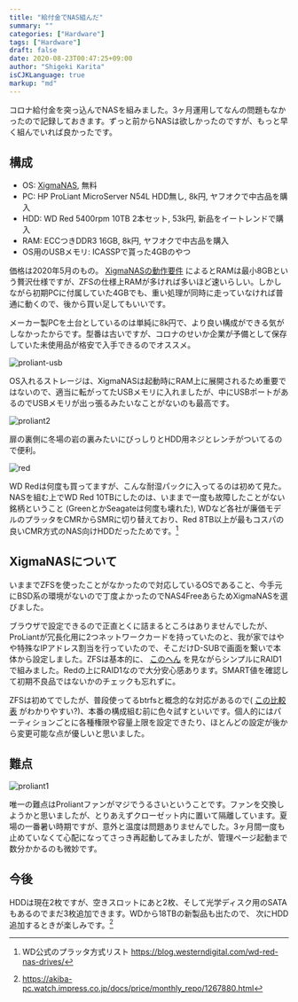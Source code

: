 ```yaml
---
title: "給付金でNAS組んだ"
summary: ""
categories: ["Hardware"]
tags: ["Hardware"]
draft: false
date: 2020-08-23T00:47:25+09:00
author: "Shigeki Karita"
isCJKLanguage: true
markup: "md"
---
```


コロナ給付金を突っ込んでNASを組みました。3ヶ月運用してなんの問題もなかったので記録しておきます。ずっと前からNASは欲しかったのですが、もっと早く組んでいれば良かったです。

## 構成

- OS: [XigmaNAS](https://www.xigmanas.com/), 無料
- PC: HP ProLiant MicroServer N54L HDD無し, 8k円, ヤフオクで中古品を購入
- HDD: WD Red 5400rpm 10TB 2本セット, 53k円, 新品をイートレンドで購入
- RAM: ECCつきDDR3 16GB, 8k円, ヤフオクで中古品を購入
- OS用のUSBメモリ: ICASSPで貰った4GBのやつ

価格は2020年5月のもの。 [XigmaNASの動作要件](https://www.xigmanas.com/wiki/doku.php?id=documentation:setup_and_user_guide:hardware_requirements) によるとRAMは最小8GBという贅沢仕様ですが、ZFSの仕様上RAMが多ければ多いほど速いらしい。しかしながら初期PCに付属していた4GBでも、重い処理が同時に走っていなければ普通に動くので、後から買い足してもいいです。

メーカー製PCを土台としているのは単純に8k円で、より良い構成ができる気がしなかったからです。型番は古いですが、コロナのせいか企業が予備として保存していた未使用品が格安で入手できるのでオススメ。

![proliant-usb](https://pbs.twimg.com/media/EW570uRUwAE0GGD?format=jpg&name=small)

OS入れるストレージは、XigmaNASは起動時にRAM上に展開されるため重要ではないので、適当に転がってたUSBメモリに入れましたが、中にUSBポートがあるのでUSBメモリが出っ張るみたいなことがないのも最高です。

![proliant2](https://pbs.twimg.com/media/EW53kSbU8AAJOrM?format=jpg&name=small)

扉の裏側に冬場の岩の裏みたいにびっしりとHDD用ネジとレンチがついてるので便利。

![red](https://pbs.twimg.com/media/EW5xP9eU4AEtngc?format=jpg&name=small)

WD Redは何度も買ってますが、こんな耐湿パックに入ってるのは初めて見た。NASを組む上でWD Red 10TBにしたのは、いままで一度も故障したことがない銘柄ということ (GreenとかSeagateは何度も壊れた), WDなど各社が廉価モデルのプラッタをCMRからSMRに切り替えており、Red 8TB以上が最もコスパの良いCMR方式のNAS向けHDDだったためです。[^wd]

[^wd]: WD公式のプラッタ方式リスト https://blog.westerndigital.com/wd-red-nas-drives/

## XigmaNASについて

いままでZFSを使ったことがなかったので対応しているOSであること、今手元にBSD系の環境がないので丁度よかったのでNAS4FreeあらためXigmaNASを選びました。

ブラウザで設定できるので正直とくに詰まるところはありませんでしたが、ProLiantが冗長化用に2つネットワークカードを持っていたのと、我が家ではやや特殊なIPアドレス割当を行っていたので、そこだけD-SUBで画面を繋いで本体から設定しました。ZFSは基本的に、 [このへん](https://ameblo.jp/purplesounds/entry-12425869820.html
) を見ながらシンプルにRAID1で組みました。Redの上にRAID1なので大分安心感あります。SMART値を確認して初期不良品ではないかのチェックも忘れずに。

ZFSは初めてでしたが、普段使ってるbtrfsと概念的な対応があるので( [この比較表](https://dev.to/rkeene/btrfs-zfs-and-more-22jg) がわかりやすい?)、本番の構成組む前に色々試すといいです。個人的にはパーティションごとに各種権限や容量上限を設定できたり、ほとんどの設定が後から変更可能な点が優しいと思いました。

## 難点

![proliant1](https://pbs.twimg.com/media/EW-mVoBVcAAKsIp?format=jpg&name=small)

唯一の難点はProliantファンがマジでうるさいということです。ファンを交換しようかと思いましたが、とりあえずクローゼット内に置いて隔離しています。夏場の一番暑い時期ですが、意外と温度は問題ありませんでした。3ヶ月間一度も止めていなくて心配になってさっき再起動してみましたが、管理ページ起動まで数分かかるのも微妙です。

## 今後

HDDは現在2枚ですが、空きスロットにあと2枚、そして光学ディスク用のSATAもあるのでまだ3枚追加できます。WDから18TBの新製品も出たので、
次にHDD追加するときが楽しみです。[^wd18]

[^wd18]: https://akiba-pc.watch.impress.co.jp/docs/price/monthly_repo/1267880.html
